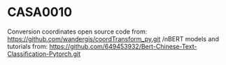 # CASA0010
Conversion coordinates open source code from: https://github.com/wandergis/coordTransform_py.git
/nBERT models and tutorials from: https://github.com/649453932/Bert-Chinese-Text-Classification-Pytorch.git
